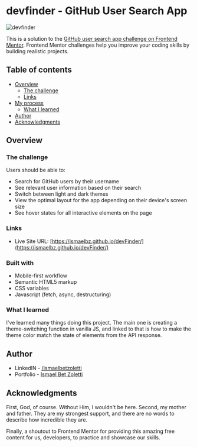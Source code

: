 # devfinder - GitHub User Search App

![devfinder](https://github.com/ismaelBZ/devFinder/assets/107486346/e780f323-6120-448c-b4bc-e094f461200e)

This is a solution to the [GitHub user search app challenge on Frontend Mentor](https://www.frontendmentor.io/challenges/github-user-search-app-Q09YOgaH6). Frontend Mentor challenges help you improve your coding skills by building realistic projects. 

## Table of contents

- [Overview](#overview)
  - [The challenge](#the-challenge)
  - [Links](#links)
- [My process](#my-process)
  - [What I learned](#what-i-learned)
- [Author](#author)
- [Acknowledgments](#acknowledgments)

## Overview

### The challenge

Users should be able to:

- Search for GitHub users by their username
- See relevant user information based on their search
- Switch between light and dark themes
- View the optimal layout for the app depending on their device's screen size
- See hover states for all interactive elements on the page

### Links

- Live Site URL: [https://ismaelbz.github.io/devFinder/](https://ismaelbz.github.io/devFinder/)

### Built with

- Mobile-first workflow
- Semantic HTML5 markup
- CSS variables
- Javascript (fetch, async, destructuring)

### What I learned

I've learned many things doing this project. The main one is creating a theme-switching function in vanilla JS, and linked to that is how to make the theme color match the state of elements from the API response.

## Author

- LinkedIN - [/ismaelbetzoletti](https://www.linkedin.com/in/ismaelbetzoletti/)
- Portfolio - [Ismael Bet Zoletti](https://ismaelbz.github.io/portfolio/)

## Acknowledgments

First, God, of course. Without Him, I wouldn't be here. Second, my mother and father. They are my strongest support, and there are no words to describe how incredible they are.

Finally, a shoutout to Frontend Mentor for providing this amazing free content for us, developers, to practice and showcase our skills.
